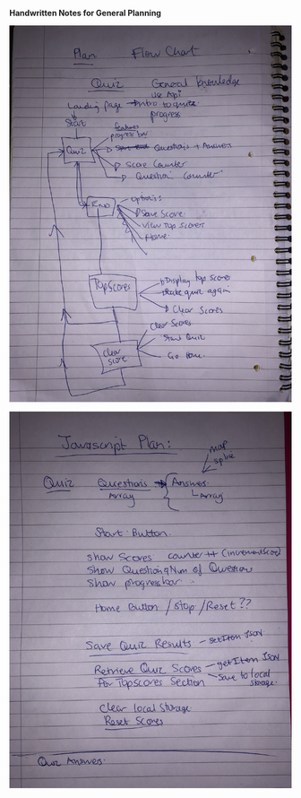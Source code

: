**Handwritten Notes for General Planning**

![Handwritten Note1](https://github.com/wendybovill/quiz-project/blob/875c4591ab00e6ab49918cd45e2e4f2bd67ed2c4/documentation/images/IMG_5833.jpg)

![Handwritten Note 2](https://github.com/wendybovill/quiz-project/blob/6a68eb3716e65a02971d03ddc254c2ebde5e7cfb/documentation/images/IMG_5834.jpg)


